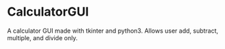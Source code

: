 # CalculatorGUI
A calculator GUI made with tkinter and python3. Allows user add, subtract, multiple, and divide only.

